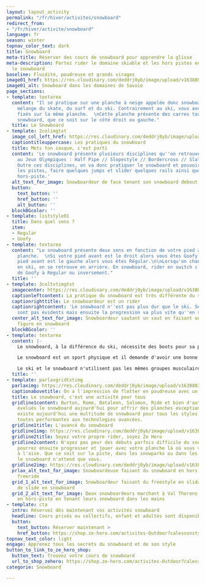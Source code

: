 ```yaml
---
layout: layout_activity
permalink: "/fr/hiver/activites/snowboard"
redirect_from:
- "/fr/hiver/activite/snowboard"
language: fr
season: winter
topnav_color_text: dark
title: Snowboard
meta-title: Réserver des cours de snowboard pour apprendre la glisse
meta-description: Partez rider le domaine skiable et les hors pistes en apprenant
  le snowboard
baseline: Fluidité, poudreuse et grands virages
image01_href: https://res.cloudinary.com/deddrj0yb/image/upload/v1638883532/website/winter/Snowboard-marche_prsset.jpg
image01_alt: Snowboard dans les domaines de Savoie
page_sections:
- template: textarea
  content: "Il se pratique sur une planche à neige appelée donc snowboard. C'est un
    mélange du skate, du surf et du ski. Contrairement au ski, vous avez les 2 pieds
    fixés sur la même planche.  \nCette planche présente des carres tout le long du
    snowboard, que ce soit sur le côté droit ou gauche."
  title: Le Snowboard
- template: 2colimgtxt
  image_col_left_href: https://res.cloudinary.com/deddrj0yb/image/upload/v1638883539/website/winter/Snowboard-rider-debout_oecizy.jpg
  captiontitleuppercase: Les pratiques du snowboard
  title: Mets ton casque, c'est parti
  content: 'Le snowboard présente plusieurs disciplines qu''on retrouve par exemple
    au Jeux Olympiques : Half Pipe // Slopestyle // Bordercross // Slalom //Freeride.
    Outre ces disciplines, on va donc pratiquer le snowboard et pouvoir carver sur
    les pistes, faire quelques jumps et slider quelques rails ainsi que flotter en
    hors-piste.'
  alt_text_for_image: Snowboardeur de face tenant son snowboard debout dans la neige
  button:
    text_button: ''
    href_button: ''
    alt_button: ''
  blockBGcolor: ''
- template: liststyle01
  title: Dans quel sens ?
  item:
  - Regular
  - Goofy
- template: textarea
  content: "Le snowboard présente deux sens en fonction de votre pied avant sur la
    planche.  \nSi votre pied avant est le droit alors vous êtes Goofy.  \nSi votre
    pied avant est le gauche alors vous êtes Régular.\n\nLorsqu'on change de sens
    en ski, on se retrouve en arrière. En snowboard, rider en switch c'est donc changer
    de Goofy à Regular ou inversement."
  title: ''
- template: 3coltxtimgtxt
  imagecenter: https://res.cloudinary.com/deddrj0yb/image/upload/v1638883542/website/winter/Snowboard-saut-neige_t0coxa.jpg
  captionleftcontent: La pratique du snowboard est très différente du ski
  captionrighttitle: Le snowboardeur est un rider
  captionrightcontent: 'Le snowboard n''est pas plus dur que le ski. Ses débuts ne
    sont pas évidents mais ensuite la progression va plus vite qu''en ski. '
  center_alt_text_for_image: Snowboardeur sautant un saut en faisant un grab et une
    figure en snowboard
  blockBGcolor: ''
- template: textarea
  content: |-
    Le snowboard, à la différence du ski, nécessite des boots pour sa pratique. Elles sont beaucoup plus confortables et vous pouvez alors marcher plus facilement avec. Afin de pouvoir rider et être maintenu sur la planche, les boots seront fixées aux fixations du snowboard. Vous trouverez aujourd'hui différents types de fixation et aussi différentes en fonction des marques.

    Le snowboard est un sport physique et il demande d'avoir une bonne condition musculaire. En effet, il faudra avoir sur votre planche de la souplesse, de l'agilité, de l'impulsivité. Mais également un bon renforcement musculaire au niveau des jambes, des abdominaux et des lombaires.

    Le ski et le snowboard n'utilisent pas les mêmes groupes musculaires, les mêmes gestes, les mêmes techniques. C'est pour cela que vous pouvez être à l'aise sur un snowboard et trouver le ski dur physiquement.
  title: ''
- template: parlaxgridtxtimg
  parlaximg: https://res.cloudinary.com/deddrj0yb/image/upload/v1638883531/website/winter/Snowboard-descente-poudreuse_xp9cqv.jpg
  captionabovetitle: On a l'impression de flotter en poudreuse avec un snowboard
  title: Le snowboard, c'est une activité pour tous
  gridline1content: Burton, Rome, Bataleon, Salomon, Ride et bien d'autres, ont fait
    évolués le snowboard aujourd'hui pour offrir des planches exceptionnelles. Il
    existe aujourd'hui une multitude de snowboard pour tous les styles. Elles sont
    toutes performantes aux technologies avancées.
  gridline1title: L'avancé du snowboard
  gridline1img: https://res.cloudinary.com/deddrj0yb/image/upload/v1638883536/website/winter/Snowboard-freestyle-ride_luennl.jpg
  gridline2title: Soyez votre propre rider, soyez Ze Hero
  gridline2content: N'ayez pas peur des débuts parfois difficile du snowboard. Vous
    pourrez ensuite progresser et jouer avec votre planche là où vous vous sentirez
    à l'aise. Que ce soit sur la piste, dans les snowparks ou dans les hors-pistes,
    le snowboard n'attend que vous.
  gridline2img: https://res.cloudinary.com/deddrj0yb/image/upload/v1638883532/website/winter/Snowboard-duo-marche_vgtw6n.jpg
  prlax_alt_text_for_image: Snowboardeuse faisant du snowboard en hors piste et en
    freeride
  grid_1_alt_text_for_image: Snowboardeur faisant du freestyle en slidant une barre
    de slide en snowboard
  grid_2_alt_text_for_image: Deux snowboardeurs marchant à Val Thorens dans la neige
    en hors-piste en tenant leurs snowboard dans les mains
- template: cta
  intro: Réservez dès maintenant vos activités snowboard
  headline: Cours privés ou collectifs, enfant et adultes sont disponibles
  button:
    text_button: Réserver maintenant >
    href_button: https://shop.ze-hero.com/activites-Outdoor?calessonstype=all&catypegenderlistsummer=all&calessonsactivitytype=Snowboard&start-date=
topnav_text_color: light
engage: Apprenez tous les secrets du snowboard et de son style
button_to_link_to_ze_hero_shop:
  button_text: Trouvez votre cours de snowboard
  url_to_shop_zehero: https://shop.ze-hero.com/activites-Outdoor?calessonstype=all&catypegenderlistsummer=all&calessonsactivitytype=Snowboard&start-date=21%2F11%2F2021
categorie: Snowboard

---
```

